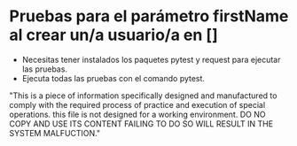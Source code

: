 ﻿# Pruebas para el parámetro firstName al crear un/a usuario/a en []
- Necesitas tener instalados los paquetes pytest y request para ejecutar las pruebas.
- Ejecuta todas las pruebas con el comando pytest.

"This is a piece of information specifically designed and manufactured to comply with the required process
of practice and execution of special operations. this file is not designed for a working environment.
DO NO COPY AND USE ITS CONTENT FAILING TO DO SO WILL RESULT IN THE SYSTEM MALFUCTION."
